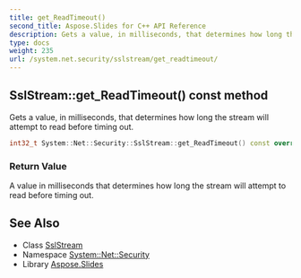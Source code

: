 ```yaml
---
title: get_ReadTimeout()
second_title: Aspose.Slides for C++ API Reference
description: Gets a value, in milliseconds, that determines how long the stream will attempt to read before timing out.
type: docs
weight: 235
url: /system.net.security/sslstream/get_readtimeout/
---
```

## SslStream::get_ReadTimeout() const method


Gets a value, in milliseconds, that determines how long the stream will attempt to read before timing out.

```cpp
int32_t System::Net::Security::SslStream::get_ReadTimeout() const override
```


### Return Value

A value in milliseconds that determines how long the stream will attempt to read before timing out.

## See Also

* Class [SslStream](../)
* Namespace [System::Net::Security](../../)
* Library [Aspose.Slides](../../../)